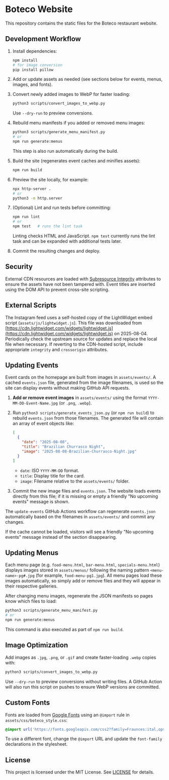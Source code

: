 # Boteco Website

This repository contains the static files for the Boteco restaurant website.

## Development Workflow

1. Install dependencies:

   ```bash
   npm install
   # for image conversion
   pip install pillow
   ```

2. Add or update assets as needed (see sections below for events, menus, images, and fonts).

3. Convert newly added images to WebP for faster loading:

   ```bash
   python3 scripts/convert_images_to_webp.py
   ```

   Use `--dry-run` to preview conversions.

4. Rebuild menu manifests if you added or removed menu images:

   ```bash
   python3 scripts/generate_menu_manifest.py
   # or
   npm run generate:menus
   ```

   This step is also run automatically during the build.

5. Build the site (regenerates event caches and minifies assets):

   ```bash
   npm run build
   ```

6. Preview the site locally, for example:

   ```bash
   npx http-server .
   # or
   python3 -m http.server
   ```

7. (Optional) Lint and run tests before committing:

   ```bash
   npm run lint
   # or
   npm test   # runs the lint task
   ```

   Linting checks HTML and JavaScript. `npm test` currently runs the lint task and can be expanded with additional tests later.

8. Commit the resulting changes and deploy.

## Security

External CDN resources are loaded with [Subresource Integrity](https://developer.mozilla.org/en-US/docs/Web/Security/Subresource_Integrity) attributes to ensure the assets have not been tampered with. Event titles are inserted using the DOM API to prevent cross-site scripting.

## External Scripts

The Instagram feed uses a self-hosted copy of the LightWidget embed script (`assets/js/lightwidget.js`).
This file was downloaded from [https://cdn.lightwidget.com/widgets/lightwidget.js](https://cdn.lightwidget.com/widgets/lightwidget.js) on 2025-08-04.
Periodically check the upstream source for updates and replace the local file when necessary.
If reverting to the CDN-hosted script, include appropriate `integrity` and `crossorigin` attributes.

## Updating Events

Event cards on the homepage are built from images in `assets/events/`.
A cached `events.json` file, generated from the image filenames, is used so
the site can display events without making GitHub API requests.

1. **Add or remove event images** in `assets/events/` using the format
   `YYYY-MM-DD-Event-Name.jpg` (or `.png`, `.webp`).
2. Run `python3 scripts/generate_events_json.py` (or `npm run build`) to
   rebuild `events.json` from those filenames. The generated file will
   contain an array of event objects like:

   ```json
   [
     {
       "date": "2025-08-08",
       "title": "Brazilian Churrasco Night",
       "image": "2025-08-08-Brazilian-Churrasco-Night.jpg"
     }
   ]
   ```

   - `date`: ISO `YYYY-MM-DD` format.
   - `title`: Display title for the card.
   - `image`: Filename relative to the `assets/events/` folder.

3. Commit the new image files and `events.json`. The website loads events
   directly from this file; if it is missing or empty a friendly
   "No upcoming events" message is shown.

The `update-events` GitHub Actions workflow can regenerate `events.json`
automatically based on the filenames in `assets/events/` and commit any
changes.

If the cache cannot be loaded, visitors will see a friendly "No upcoming
events" message instead of the section disappearing.

## Updating Menus

Each menu page (e.g. `food-menu.html`, `bar-menu.html`, `specials-menu.html`)
displays images stored in `assets/menus/` following the naming pattern
`<menu-name>-pg#.jpg` (for example, `food-menu-pg1.jpg`). All menu pages load
these images automatically, so simply add or remove files and they will appear
in their respective galleries.

After changing menu images, regenerate the JSON manifests so pages know which
files to load:

```bash
python3 scripts/generate_menu_manifest.py
# or
npm run generate:menus
```

This command is also executed as part of `npm run build`.

## Image Optimization

Add images as `.jpg`, `.png`, or `.gif` and create faster-loading `.webp` copies with:

```bash
python3 scripts/convert_images_to_webp.py
```

Use `--dry-run` to preview conversions without writing files. A GitHub Action
will also run this script on pushes to ensure WebP versions are committed.

## Custom Fonts

Fonts are loaded from [Google Fonts](https://fonts.google.com/) using an
`@import` rule in `assets/css/boteco_style.css`:

```css
@import url('https://fonts.googleapis.com/css2?family=Fraunces:ital,opsz,wght@0,9..144,100..900;1,9..144,100..900&display=swap');
```

To use a different font, change the `@import` URL and update the
`font-family` declarations in the stylesheet.

## License

This project is licensed under the MIT License. See [LICENSE](LICENSE) for details.
